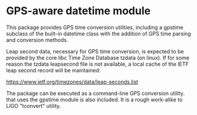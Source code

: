GPS-aware datetime module
=========================

This package provides GPS time conversion utilities, including a
gpstime subclass of the built-in datetime class with the addition of
GPS time parsing and conversion methods.

Leap second data, necessary for GPS time conversion, is expected to be
provided by the core libc Time Zone Database tzdata (on linux).  If
for some reason the tzdata leapsecond file is not available, a local
cache of the IETF leap second record will be maintained:

  https://www.ietf.org/timezones/data/leap-seconds.list

The package can be executed as a command-line GPS conversion utility.
that uses the gpstime module is also included.  It is a rough
work-alike to LIGO "tconvert" utility.
